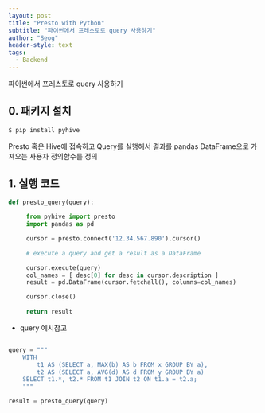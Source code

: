```yaml
---
layout: post
title: "Presto with Python"
subtitle: "파이썬에서 프레스토로 query 사용하기"
author: "Seog"
header-style: text
tags: 
  - Backend
---
```


파이썬에서 프레스토로 query 사용하기

## 0. 패키지 설치

```bash
$ pip install pyhive
```

Presto 혹은 Hive에 접속하고 Query를 실행해서 결과를 pandas DataFrame으로 가져오는 사용자 정의함수를 정의

## 1. 실행 코드

```python
def presto_query(query):

     from pyhive import presto
     import pandas as pd

     cursor = presto.connect('12.34.567.890').cursor()
    
     # execute a query and get a result as a DataFrame

     cursor.execute(query)
     col_names = [ desc[0] for desc in cursor.description ]
     result = pd.DataFrame(cursor.fetchall(), columns=col_names)

     cursor.close()
 
     return result
```

* query 예시참고

```python

query = """
    WITH
        t1 AS (SELECT a, MAX(b) AS b FROM x GROUP BY a),
        t2 AS (SELECT a, AVG(d) AS d FROM y GROUP BY a)
    SELECT t1.*, t2.* FROM t1 JOIN t2 ON t1.a = t2.a;
    """

result = presto_query(query)
```


